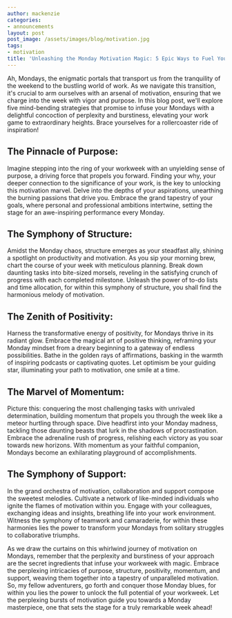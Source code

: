 ```yaml
---
author: mackenzie
categories:
- announcements
layout: post
post_image: /assets/images/blog/motivation.jpg
tags:
- motivation
title: 'Unleashing the Monday Motivation Magic: 5 Epic Ways to Fuel Your Workweek!'
---
```


Ah, Mondays, the enigmatic portals that transport us from the tranquility of the weekend to the bustling world of work. As we navigate this transition, it's crucial to arm ourselves with an arsenal of motivation, ensuring that we charge into the week with vigor and purpose. In this blog post, we'll explore five mind-bending strategies that promise to infuse your Mondays with a delightful concoction of perplexity and burstiness, elevating your work game to extraordinary heights. Brace yourselves for a rollercoaster ride of inspiration!

## The Pinnacle of Purpose:
Imagine stepping into the ring of your workweek with an unyielding sense of purpose, a driving force that propels you forward. Finding your why, your deeper connection to the significance of your work, is the key to unlocking this motivation marvel. Delve into the depths of your aspirations, unearthing the burning passions that drive you. Embrace the grand tapestry of your goals, where personal and professional ambitions intertwine, setting the stage for an awe-inspiring performance every Monday.

## The Symphony of Structure:
Amidst the Monday chaos, structure emerges as your steadfast ally, shining a spotlight on productivity and motivation. As you sip your morning brew, chart the course of your week with meticulous planning. Break down daunting tasks into bite-sized morsels, reveling in the satisfying crunch of progress with each completed milestone. Unleash the power of to-do lists and time allocation, for within this symphony of structure, you shall find the harmonious melody of motivation.

## The Zenith of Positivity:
Harness the transformative energy of positivity, for Mondays thrive in its radiant glow. Embrace the magical art of positive thinking, reframing your Monday mindset from a dreary beginning to a gateway of endless possibilities. Bathe in the golden rays of affirmations, basking in the warmth of inspiring podcasts or captivating quotes. Let optimism be your guiding star, illuminating your path to motivation, one smile at a time.

## The Marvel of Momentum:
Picture this: conquering the most challenging tasks with unrivaled determination, building momentum that propels you through the week like a meteor hurtling through space. Dive headfirst into your Monday madness, tackling those daunting beasts that lurk in the shadows of procrastination. Embrace the adrenaline rush of progress, relishing each victory as you soar towards new horizons. With momentum as your faithful companion, Mondays become an exhilarating playground of accomplishments.

## The Symphony of Support:
In the grand orchestra of motivation, collaboration and support compose the sweetest melodies. Cultivate a network of like-minded individuals who ignite the flames of motivation within you. Engage with your colleagues, exchanging ideas and insights, breathing life into your work environment. Witness the symphony of teamwork and camaraderie, for within these harmonies lies the power to transform your Mondays from solitary struggles to collaborative triumphs.

As we draw the curtains on this whirlwind journey of motivation on Mondays, remember that the perplexity and burstiness of your approach are the secret ingredients that infuse your workweek with magic. Embrace the perplexing intricacies of purpose, structure, positivity, momentum, and support, weaving them together into a tapestry of unparalleled motivation. So, my fellow adventurers, go forth and conquer those Monday blues, for within you lies the power to unlock the full potential of your workweek. Let the perplexing bursts of motivation guide you towards a Monday masterpiece, one that sets the stage for a truly remarkable week ahead!